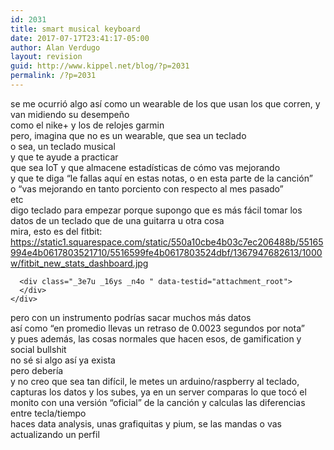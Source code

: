 ```yaml
---
id: 2031
title: smart musical keyboard
date: 2017-07-17T23:41:17-05:00
author: Alan Verdugo
layout: revision
guid: http://www.kippel.net/blog/?p=2031
permalink: /?p=2031
---
```

<div class="_5wd4 _1nc6">
  <div class="_h8t">
    <div id="js_3xy" class="_5wd9 direction_ltr" data-tooltip-content="11:16pm" data-hover="tooltip" data-tooltip-position="right">
      <div class="_5wde _n4o">
        <div class="_5w1r _3_om _5wdf">
          <div class="_4gx_">
            <div class="_d97">
              <span class="_5yl5">se me ocurrió algo así como un wearable de los que usan los que corren, y van midiendo su desempeño</span>
            </div>
          </div>
        </div>
      </div>
    </div>
  </div>
</div>

<div class="_5wd4 _1nc6">
  <div class="_h8t">
    <div id="js_3z1" class="_5wd9 direction_ltr" data-tooltip-content="11:16pm" data-hover="tooltip" data-tooltip-position="right">
      <div class="_5wde _n4o">
        <div class="_5w1r _3_om _5wdf">
          <div class="_4gx_">
            <div class="_d97">
              <span class="_5yl5">como el nike+ y los de relojes garmin</span>
            </div>
          </div>
        </div>
      </div>
    </div>
  </div>
</div>

<div class="_5wd4 _1nc6">
  <div class="_h8t">
    <div class="_5wd9 direction_ltr" data-tooltip-content="11:17pm" data-hover="tooltip" data-tooltip-position="right">
      <div class="_5wde _n4o">
        <div class="_5w1r _3_om _5wdf">
          <div class="_4gx_">
            <div class="_d97">
              <span class="_5yl5">pero, imagina que no es un wearable, que sea un teclado</span>
            </div>
          </div>
        </div>
      </div>
    </div>
  </div>
</div>

<div class="_5wd4 _1nc6">
  <div class="_h8t">
    <div class="_5wd9 direction_ltr" data-tooltip-content="11:17pm" data-hover="tooltip" data-tooltip-position="right">
      <div class="_5wde _n4o">
        <div class="_5w1r _3_om _5wdf">
          <div class="_4gx_">
            <div class="_d97">
              <span class="_5yl5">o sea, un teclado musical</span>
            </div>
          </div>
        </div>
      </div>
    </div>
  </div>
</div>

<div class="_5wd4 _1nc6">
  <div class="_h8t">
    <div class="_5wd9 direction_ltr" data-tooltip-content="11:17pm" data-hover="tooltip" data-tooltip-position="right">
      <div class="_5wde _n4o">
        <div class="_5w1r _3_om _5wdf">
          <div class="_4gx_">
            <div class="_d97">
              <span class="_5yl5">y que te ayude a practicar</span>
            </div>
          </div>
        </div>
      </div>
    </div>
  </div>
</div>

<div class="_5wd4 _1nc6">
  <div class="_h8t">
    <div class="_5wd9 direction_ltr" data-tooltip-content="11:18pm" data-hover="tooltip" data-tooltip-position="right">
      <div class="_5wde _n4o">
        <div class="_5w1r _3_om _5wdf">
          <div class="_4gx_">
            <div class="_d97">
              <span class="_5yl5">que sea IoT y que almacene estadísticas de cómo vas mejorando</span>
            </div>
          </div>
        </div>
      </div>
    </div>
  </div>
</div>

<div class="_5wd4 _1nc6">
  <div class="_h8t">
    <div class="_5wd9 direction_ltr" data-tooltip-content="11:18pm" data-hover="tooltip" data-tooltip-position="right">
      <div class="_5wde _n4o">
        <div class="_5w1r _3_om _5wdf">
          <div class="_4gx_">
            <div class="_d97">
              <span class="_5yl5">y que te diga &#8220;le fallas aquí en estas notas, o en esta parte de la canción&#8221;</span>
            </div>
          </div>
        </div>
      </div>
    </div>
  </div>
</div>

<div class="_5wd4 _1nc6">
  <div class="_h8t">
    <div class="_5wd9 direction_ltr" data-tooltip-content="11:18pm" data-hover="tooltip" data-tooltip-position="right">
      <div class="_5wde _n4o">
        <div class="_5w1r _3_om _5wdf">
          <div class="_4gx_">
            <div class="_d97">
              <span class="_5yl5">o &#8220;vas mejorando en tanto porciento con respecto al mes pasado&#8221;</span>
            </div>
          </div>
        </div>
      </div>
    </div>
  </div>
</div>

<div class="_5wd4 _1nc6">
  <div class="_h8t">
    <div class="_5wd9 direction_ltr" data-tooltip-content="11:18pm" data-hover="tooltip" data-tooltip-position="right">
      <div class="_5wde _n4o">
        <div class="_5w1r _3_om _5wdf">
          <div class="_4gx_">
            <div class="_d97">
              <span class="_5yl5">etc</span>
            </div>
          </div>
        </div>
      </div>
    </div>
  </div>
</div>

<div class="_5wd4 _1nc6">
  <div class="_h8t">
    <div class="_5wd9 direction_ltr" data-tooltip-content="11:20pm" data-hover="tooltip" data-tooltip-position="right">
      <div class="_5wde _n4o">
        <div class="_5w1r _3_om _5wdf">
          <div class="_4gx_">
            <div class="_d97">
              <span class="_5yl5">digo teclado para empezar porque supongo que es más fácil tomar los datos de un teclado que de una guitarra u otra cosa</span>
            </div>
          </div>
        </div>
      </div>
    </div>
  </div>
</div>

<div class="_5wd4 _1nc6 _2_-t">
  <div class="_h8t">
    <div class="_5wd9 direction_ltr" data-tooltip-content="11:25pm" data-hover="tooltip" data-tooltip-position="right">
      <div class="_5wde _n4o">
        <div class="_5w1r _3_om _5wdf">
          <div class="_4gx_">
            <div class="_d97">
              <span class="_5yl5">mira, esto es del fitbit: <a href="https://l.facebook.com/l.php?u=https%3A%2F%2Fstatic1.squarespace.com%2Fstatic%2F550a10cbe4b03c7ec206488b%2F55165994e4b0617803521710%2F5516599fe4b0617803524dbf%2F1367947682613%2F1000w%2Ffitbit_new_stats_dashboard.jpg&h=ATOc9Mdpa3rCqGB6aj37CDvjCbwNe7qcYR5bF3e1puRAFgNrAkJO0O-Ve1KtDQdoX1ZJ_Rr6t2SRSU4F5XBNlBIsqG1YmWmNSzKzFYcN2pTBe3qOOw7i66STmrG_4ysStCvgCWw" target="_blank" rel="nofollow noopener">https://static1.squarespace.com/static/550a10cbe4b03c7ec206488b/55165994e4b0617803521710/5516599fe4b0617803524dbf/1367947682613/1000w/fitbit_new_stats_dashboard.jpg</a></span>
            </div>
          </div>
        </div>
      </div>
      
      <div class="_3e7u _16ys _n4o " data-testid="attachment_root">
      </div>
    </div>
  </div>
</div>

<div class="_5wd4 _1nc6">
  <div class="_h8t">
    <div class="_5wd9 direction_ltr" data-tooltip-content="11:25pm" data-hover="tooltip" data-tooltip-position="right">
      <div class="_5wde _n4o">
        <div class="_5w1r _3_om _5wdf">
          <div class="_4gx_">
            <div class="_d97">
              <span class="_5yl5">pero con un instrumento podrías sacar muchos más datos</span>
            </div>
          </div>
        </div>
      </div>
    </div>
  </div>
</div>

<div class="_5wd4 _1nc6">
  <div class="_h8t">
    <div class="_5wd9 direction_ltr" data-tooltip-content="11:26pm" data-hover="tooltip" data-tooltip-position="right">
      <div class="_5wde _n4o">
        <div class="_5w1r _3_om _5wdf">
          <div class="_4gx_">
            <div class="_d97">
              <span class="_5yl5">así como &#8220;en promedio llevas un retraso de 0.0023 segundos por nota&#8221;</span>
            </div>
          </div>
        </div>
      </div>
    </div>
  </div>
</div>

<div class="_5wd4 _1nc6">
  <div class="_h8t">
    <div class="_5wd9 direction_ltr" data-tooltip-content="11:26pm" data-hover="tooltip" data-tooltip-position="right">
      <div class="_5wde _n4o">
        <div class="_5w1r _3_om _5wdf">
          <div class="_4gx_">
            <div class="_d97">
              <span class="_5yl5">y pues además, las cosas normales que hacen esos, de gamification y social bullshit</span>
            </div>
          </div>
        </div>
      </div>
    </div>
  </div>
</div>

<div class="_5wd4 _1nc6">
  <div class="_h8t">
    <div class="_5wd9 direction_ltr" data-tooltip-content="11:28pm" data-hover="tooltip" data-tooltip-position="right">
      <div class="_5wde _n4o">
        <div class="_5w1r _3_om _5wdf">
          <div class="_4gx_">
            <div class="_d97">
              <span class="_5yl5">no sé si algo así ya exista</span>
            </div>
          </div>
        </div>
      </div>
    </div>
  </div>
</div>

<div class="_5wd4 _1nc6">
  <div class="_h8t">
    <div class="_5wd9 direction_ltr" data-tooltip-content="11:28pm" data-hover="tooltip" data-tooltip-position="right">
      <div class="_5wde _n4o">
        <div class="_5w1r _3_om _5wdf">
          <div class="_4gx_">
            <div class="_d97">
              <span class="_5yl5">pero debería</span>
            </div>
          </div>
        </div>
      </div>
    </div>
  </div>
</div>

<div class="_5wd4 _1nc6">
  <div class="_h8t">
    <div class="_5wd9 direction_ltr" data-tooltip-content="11:31pm" data-hover="tooltip" data-tooltip-position="right">
      <div class="_5wde _n4o">
        <div class="_5w1r _3_om _5wdf">
          <div class="_4gx_">
            <div class="_d97">
              <span class="_5yl5">y no creo que sea tan difícil, le metes un arduino/raspberry al teclado, capturas los datos y los subes, ya en un server comparas lo que tocó el monito con una versión &#8220;oficial&#8221; de la canción y calculas las diferencias entre tecla/tiempo</span>
            </div>
          </div>
        </div>
      </div>
    </div>
  </div>
</div>

<div class="_5wd4 _1nc6">
  <div class="_h8t">
    <div id="js_4h3" class="_5wd9 direction_ltr" data-tooltip-content="11:32pm" data-hover="tooltip" data-tooltip-position="right">
      <div class="_5wde _n4o">
        <div class="_5w1r _3_om _5wdf">
          <div class="_4gx_">
            <div class="_d97">
              <span class="_5yl5">haces data analysis, unas grafiquitas y pium, se las mandas o vas actualizando un perfil</span>
            </div>
          </div>
        </div>
      </div>
    </div>
  </div>
</div>